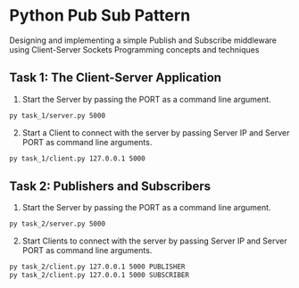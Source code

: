 # Python Pub Sub Pattern
Designing and implementing a simple Publish and Subscribe middleware using Client-Server Sockets Programming concepts and techniques

## Task 1: The Client-Server Application

1. Start the Server by passing the PORT as a command line argument.

```bash
py task_1/server.py 5000
```

2. Start a Client to connect with the server by passing Server IP and Server PORT as command line arguments.

```bash
py task_1/client.py 127.0.0.1 5000
```

## Task 2: Publishers and Subscribers

1. Start the Server by passing the PORT as a command line argument.

```bash
py task_2/server.py 5000
```

2. Start Clients to connect with the server by passing Server IP and Server PORT as command line arguments.

```bash
py task_2/client.py 127.0.0.1 5000 PUBLISHER
py task_2/client.py 127.0.0.1 5000 SUBSCRIBER
```